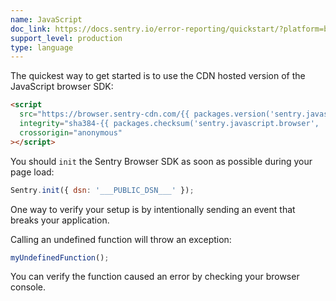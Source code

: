 ```yaml
---
name: JavaScript
doc_link: https://docs.sentry.io/error-reporting/quickstart/?platform=browser
support_level: production
type: language
---
```

The quickest way to get started is to use the CDN hosted version of the JavaScript browser SDK:

```html
<script
  src="https://browser.sentry-cdn.com/{{ packages.version('sentry.javascript.browser') }}/bundle.min.js"
  integrity="sha384-{{ packages.checksum('sentry.javascript.browser', 'bundle.min.js', 'sha384-base64') }}"
  crossorigin="anonymous"
></script>
```






You should `init` the Sentry Browser SDK as soon as possible during your page load:

```javascript
Sentry.init({ dsn: '___PUBLIC_DSN___' });
```



One way to verify your setup is by intentionally sending an event that breaks your application.

Calling an undefined function will throw an exception:

```js
myUndefinedFunction();
```

You can verify the function caused an error by checking your browser console.
